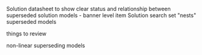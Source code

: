 Solution datasheet to show clear status and relationship between superseded solution models - banner level item
Solution search set "nests" superseded models 


things to review

non-linear superseding models


